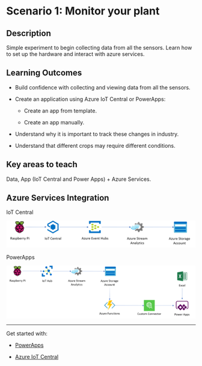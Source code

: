 # Scenario 1: Monitor your plant

## Description

Simple experiment to begin collecting data from all the sensors. Learn how to set up the hardware and interact with azure services.

## Learning Outcomes

- Build confidence with collecting and viewing data from all the sensors.

- Create an application using Azure IoT Central or PowerApps:

  - Create an app from template.

  - Create an app manually.

- Understand why it is important to track these changes in industry.

- Understand that different crops may require different conditions.

## Key areas to teach

Data, App (IoT Central and Power Apps) + Azure Services.

## Azure Services Integration

IoT Central

![Azure services iotc](./IoTCentral/media/AzureServices_iotc.png)

PowerApps

![Azure services powerapps](./PowerApps/media/AzureServices_powerapps.png)

---------------

Get started with:

- [PowerApps](PowerApps/)

- [Azure IoT Central](IoTCentral/)
